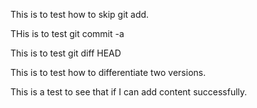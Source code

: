 This is to test how to skip git add.

THis is to test git commit -a

This is to test git diff HEAD

This is to test how to differentiate two versions.


This is a test to see that if I can add content successfully.
